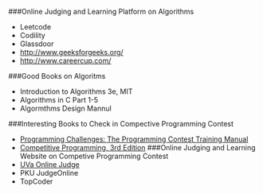 ###Online Judging and Learning Platform on Algorithms
- Leetcode
- Codility
- Glassdoor
- <http://www.geeksforgeeks.org/>
- <http://www.careercup.com/>

###Good Books on Algoritms
- Introduction to Algorithms 3e, MIT
- Algorithms in C Part 1-5
- Algormthms Design Mannul

###Interesting Books to Check in Compective Programming Contest
- [Programming Challenges: The Programming Contest Training Manual](http://www.amazon.com/exec/obidos/ASIN/0387001638/ref=nosim/thealgorithmrepo/)
- [Competitive Programming, 3rd Edition](http://www.amazon.com/Competitive-Programming-Edition-Steven-Halim/dp/B00FG8MNN8)
###Online Judging and Learning Website on Competive Programming Contest
- [UVa Online Judge](https://uva.onlinejudge.org)
- PKU JudgeOnline
- TopCoder
